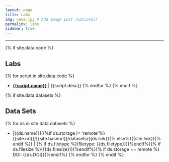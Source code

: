 ```yaml
---
layout: page
title: Labs
img: code.jpg # Add image post (optional)
permalink: labs
sidebar: true
---
```


---

{% if site.data.code %}
## Labs 
{% for script in site.data.code %}
* [**{{script.name}}**](https://colab.research.google.com/github/shih-lab/BIS198/blob/main/software/{{script.name}})
  \| {{script.desc}}
{% endfor %}
{% endif %}

{% if site.data.datasets %}
## Data Sets
{% for ds in site.data.datasets %}
* [{{ds.name}}]({%if ds.storage !=
  'remote'%}{{site.url}}/{{site.baseurl}}/datasets/{{ds.link}}{%
  else%}{{site.link}}{% endif %}) \| {% if ds.filetype %}(filetype:
  {{ds.filetype}}){%endif%}{% if ds.filesize %}({{ds.filesize}}){%endif%}{%
  if ds.storage == remote %} DOI: {{ds.DOI}}{%endif%}
{% endfor %}
{% endif %}
